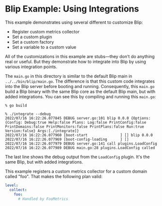 # Blip Example: Using Integrations

This example demonstrates using several different to customize Blip:

* Register custom metrics collector
* Set a custom plugin
* Set a custom factory
* Set a variable to a custom value

All of the customizations in this example are stubs&mdash;they don't do anything real or useful. But they demonstrate how to integrate into Blip by using various integration points.

The `main.go` in this directory is similar to the default Blip main in `../../bin/blip/main.go`. The difference is that this custom code integrates into the Blip server before booting and running. Consequently, this `main.go` build a Blip binary with the same Blip core as the default Blip main, but with added integrations. You can see this by compiling and running this `main.go`:

```
% go build

% ./integrate --debug
2022/07/16 16:22:26.077845 DEBUG server.go:101 blip 0.0.0 {Options:{Config: Debug:true Help:false Plans: Log:false PrintConfig:false PrintDomains:false PrintMonitors:false PrintPlans:false Run:true Version:false} Args:[./integrate]}
2022/07/16 16:22:26.077960 [boot-start               ] [] blip 0.0.0
2022/07/16 16:22:26.077969 [boot-config-loading      ] []
2022/07/16 16:22:26.077979 DEBUG server.go:141 call plugins.LoadConfig
2022/07/16 16:22:26.077989 DEBUG main.go:28 plugins.LoadConfig called
```

The last line shows the debug output from the `LoadConfig` plugin. It's the same Blip, but with added integrations.

This example registers a custom metrics collector for a custom domain called "foo". That makes the following plan valid:

```yaml
level:
  collect:
    foo:
      # Handled by FooMetrics
```

